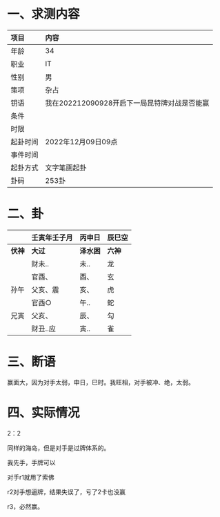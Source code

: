 # 一、求测内容

| 项目     | 内容                                         |
| :------- | :------------------------------------------- |
| 年龄     | 34                                           |
| 职业     | IT                                           |
| 性别     | 男                                           |
| 策项     | 杂占                                         |
| 钥语     | 我在202212090928开启下一局昆特牌对战是否能赢 |
| 条件     |                                              |
| 时限     |                                              |
| 起卦时间 | 2022年12月09日09点                           |
| 事件时间 |                                              |
| 起卦方式 | 文字笔画起卦                                 |
| 卦码     | 253卦                                        |

# 二、卦

|                | 壬寅年壬子月   | 丙申日           | 辰巳空         |
| :------------- | :------------- | :--------------- | :------------- |
| **伏神** | **大过** | **泽水困** | **六神** |
|                | 财未..         | 未..             | 龙             |
|                | 官酉、         | 酉、             | 玄             |
| 孙午           | 父亥、震       | 亥、             | 虎             |
|                | 官酉○         | 午..             | 蛇             |
| 兄寅           | 父亥、         | 辰、             | 勾             |
|                | 财丑..应       | 寅..             | 雀             |

# 三、断语

赢面大，因为对手太弱，申日，巳时。我旺相，对手被冲、绝，太弱。

# 四、实际情况

2：2

同样的海岛，但是对手是过牌体系的。

我先手，手牌可以

对手r1就用了索佛

r2对手想逼牌，结果失误了，亏了2卡也没赢

r3，必然赢。
